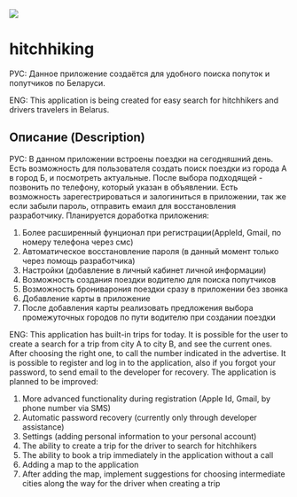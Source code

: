 <img src="https://img.shields.io/badge/Swift-UIKit-brightgreen">

# hitchhiking

РУС: Данное приложение создаётся для удобного поиска попуток и попутчиков по Беларуси.

ENG: This application is being created for easy search for hitchhikers and drivers travelers in Belarus.

## Описание (Description)

РУС: В данном приложении встроены поездки на сегодняшний день. Есть возможность для пользователя создать поиск поездки из города А в город Б, и посмотреть актуальные. После выбора подходящей - позвонить по телефону, который указан в объявлении. Есть возможность зарегестрироваться и залогиниться в приложении, так же если забыли пароль, отправить емаил для восстановления разработчику.
 Планируется доработка приложения: 
 1) Более расширенный фунционал при регистрации(AppleId, Gmail, по номеру телефона через смс)
 2) Автоматическое восстановление пароля (в данный момент только через помощь разработчика)
 3) Настройки (добавление в личный кабинет личной информации)
 4) Возможность создания поездки водителю для поиска попутчиков
 5) Возможность брониварония поездки сразу в приложении без звонка
 6) Добавление карты в приложение
 7) После добавления карты реализовать предложения выбора промежуточных городов по пути водителю при создании поездки
 
 ENG: This application has built-in trips for today. It is possible for the user to create a search for a trip from city A to city B, and see the current ones. After choosing the right one, to call the number indicated in the advertise. It is possible to register and log in to the application, also if you forgot your password, to send email to the developer for recovery.
  The application is planned to be improved:
  1) More advanced functionality during registration (Apple Id, Gmail, by phone number via SMS)
  2) Automatic password recovery (currently only through developer assistance)
  3) Settings (adding personal information to your personal account)
  4) The ability to create a trip for the driver to search for hitchhikers
  5) The ability to book a trip immediately in the application without a call
  6) Adding a map to the application
  7) After adding the map, implement suggestions for choosing intermediate cities along the way for the driver when creating a trip
 
